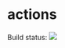# actions

[//]: # (badges)
Build status:
![](https://github.com/daniel-orlov/actions/workflows/Pipeline/badge.svg)